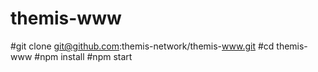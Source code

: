 # themis-www
#git clone git@github.com:themis-network/themis-www.git
#cd themis-www
#npm install
#npm start
